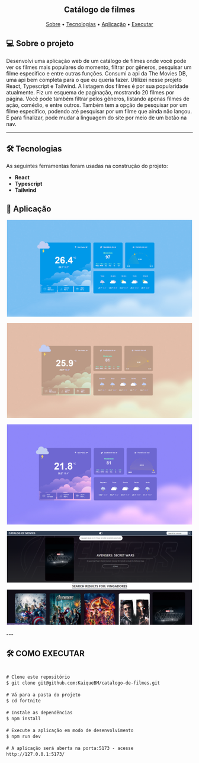 <h2 align="center">
  Catálogo de filmes
</h2>

<p align="center">
 <a href="#-sobre-o-projeto">Sobre</a> •
 <a href="#-tecnologias">Tecnologias</a> •
 <a href="#-aplicação">Aplicação</a> • 
 <a href="#-como-executar">Executar</a> 
</p>

## 💻 Sobre o projeto

Desenvolvi uma aplicação web de um catálogo de filmes onde você pode ver os filmes mais populares do momento, filtrar por gêneros, pesquisar um filme especifico e entre outras funções.
Consumi a api da The Movies DB, uma api bem completa para o que eu queria fazer. Utilizei nesse projeto React, Typescript e Tailwind. A listagem dos filmes é por sua popularidade atualmente. Fiz um esquema de paginação, mostrando 20 filmes por página. Você pode também filtrar pelos gêneros, listando apenas filmes de ação, comédio, e entre outros. Também tem a opção de pesquisar por um filme especifico, podendo até pesquisar por um filme que ainda não lançou.
E para finalizar, pode mudar a linguagem do site por meio de um botão na nav.

---

## 🛠 Tecnologias

As seguintes ferramentas foram usadas na construção do projeto:

-   **React**
-   **Typescript**
-   **Tailwind**

## 🚀 Aplicação

<p align="center">
  <img src="./assets/app_1.png" width="500px">
</p>

<p align="center">
  <img src="./assets/app_2.png" width="500px">
</p>

<p align="center">
  <img src="./assets/app_3.png" width="500px">
</p>

<p align="center">
  <img src="./assets/app_4.png" width="500px">
</p>
---

## 🛠 COMO EXECUTAR

```

# Clone este repositório
$ git clone git@github.com:KaiqueBM/catalogo-de-filmes.git

# Vá para a pasta do projeto
$ cd fortnite

# Instale as dependências
$ npm install

# Execute a aplicação em modo de desenvolvimento
$ npm run dev

# A aplicação será aberta na porta:5173 - acesse http://127.0.0.1:5173/

```
